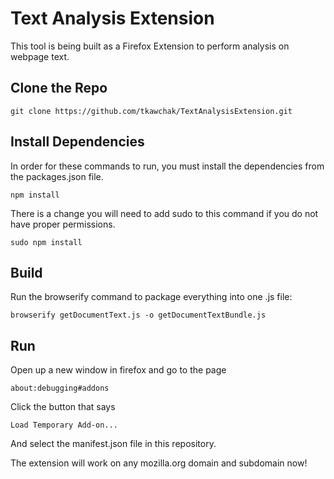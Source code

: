 # Text Analysis Extension

This tool is being built as a Firefox Extension to perform analysis on webpage text.

## Clone the Repo
```
git clone https://github.com/tkawchak/TextAnalysisExtension.git
```

## Install Dependencies
In order for these commands to run, you must install the dependencies from the packages.json file.
```
npm install
```
There is a change you will need to add sudo to this command if you do not have proper permissions.
```
sudo npm install
```

## Build
Run the browserify command to package everything into one .js file:
```
browserify getDocumentText.js -o getDocumentTextBundle.js
```

## Run
Open up a new window in firefox and go to the page 
```
about:debugging#addons
```
Click the button that says
```
Load Temporary Add-on...
```
And select the manifest.json file in this repository.

The extension will work on any mozilla.org domain and subdomain now!